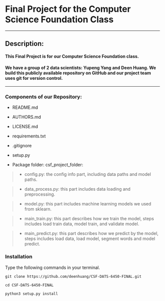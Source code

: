 # Final Project for the Computer Science Foundation Class
---
## Description:

#### This Final Project is for our Computer Science Foundation class.
#### We have a group of 2 data scientists: Yupeng Yang and Deen Huang. We build this publicly available repository on GitHub and our project team uses git for version control.
---
### Components of our Repository:

* README.md

* AUTHORS.md

* LICENSE.md

* requirements.txt

* .gitignore

* setup.py

* Package folder: csf_project_folder:

> - config.py: the config info part, including data paths and model paths.

> - data_process.py: this part includes data loading and preprocessing.

> - model.py: this part includes machine learning models we used from sklearn.

> - main_train.py: this part describes how we train the model, steps includes load train data, model train, and validate model.

> - main_predict.py: this part describes how we predict by the model, steps includes load data, load model, segment words and model predict.

### Installation
Type the following commands in your terminal.
```
git clone https://github.com/deenhuang/CSF-DATS-6450-FINAL.git

cd CSF-DATS-6450-FINAL

python3 setup.py install 
```

